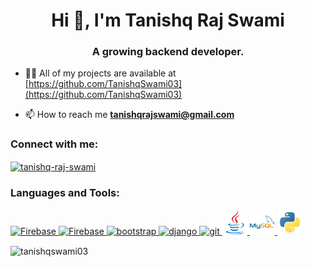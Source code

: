 <h1 align="center">Hi 👋, I'm Tanishq Raj Swami</h1>
<h3 align="center">A growing backend developer.</h3>

- 👨‍💻 All of my projects are available at [https://github.com/TanishqSwami03](https://github.com/TanishqSwami03)

- 📫 How to reach me **tanishqrajswami@gmail.com**

<h3 align="left">Connect with me:</h3>
<p align="left">
<!-- <a href="https://twitter.com/tanishqrs" target="blank"><img align="center" src="https://raw.githubusercontent.com/rahuldkjain/github-profile-readme-generator/master/src/images/icons/Social/twitter.svg" alt="tanishqrs" height="30" width="40" /></a> -->
<a href="https://linkedin.com/in/tanishq-raj-swami" target="blank">
  <img align="center" src="https://raw.githubusercontent.com/rahuldkjain/github-profile-readme-generator/master/src/images/icons/Social/linked-in-alt.svg" alt="tanishq-raj-swami" height="30" width="40" />
</a>

</p>

<h3 align="left">Languages and Tools:</h3>
<p align="left"> 
  <a href="https://tailwindcss.com/" target="_blank" rel="noreferrer"> 
    <img src="https://cdn.creazilla.com/icons/3254431/tailwindcss-icon-icon-lg.png" alt="Firebase" width="40" height="40"/> 
  </a>
  <a href="https://firebase.google.com/" target="_blank" rel="noreferrer"> 
    <img src="https://firebase.google.com/static/images/brand-guidelines/logo-vertical.png" alt="Firebase" width="40" height="40"/> 
  </a> 
  <a href="https://getbootstrap.com" target="_blank" rel="noreferrer"> 
    <img src="https://upload.wikimedia.org/wikipedia/commons/thumb/b/b2/Bootstrap_logo.svg/1200px-Bootstrap_logo.svg.png" alt="bootstrap" width="40" height="40"/> 
  </a> 
  <a href="https://www.djangoproject.com/" target="_blank" rel="noreferrer"> 
    <img src="https://cdn.worldvectorlogo.com/logos/django.svg" alt="django" width="40" height="40"/> 
  </a> 
  <a href="https://git-scm.com/" target="_blank" rel="noreferrer"> 
    <img src="https://www.vectorlogo.zone/logos/git-scm/git-scm-icon.svg" alt="git" width="40" height="40"/> 
  </a> 
  <a href="https://www.java.com" target="_blank" rel="noreferrer"> 
    <img src="https://raw.githubusercontent.com/devicons/devicon/master/icons/java/java-original.svg" alt="java" width="40" height="40"/> 
  </a> 
  <a href="https://www.mysql.com/" target="_blank" rel="noreferrer"> 
    <img src="https://raw.githubusercontent.com/devicons/devicon/master/icons/mysql/mysql-original-wordmark.svg" alt="mysql" width="40" height="40"/> 
  </a> 
  <a href="https://www.python.org" target="_blank" rel="noreferrer"> 
    <img src="https://raw.githubusercontent.com/devicons/devicon/master/icons/python/python-original.svg" alt="python" width="40" height="40"/> 
  </a> 
</p>

<p><img align="center" src="https://github-readme-stats.vercel.app/api/top-langs?username=tanishqswami03&show_icons=true&locale=en&layout=compact" alt="tanishqswami03" /></p>
